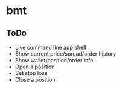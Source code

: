 # bmt

## ToDo
* Live command line app shell
* Show current price/spread/order history
* Show wallet/position/order info
* Open a position
* Set stop loss
* Close a position
